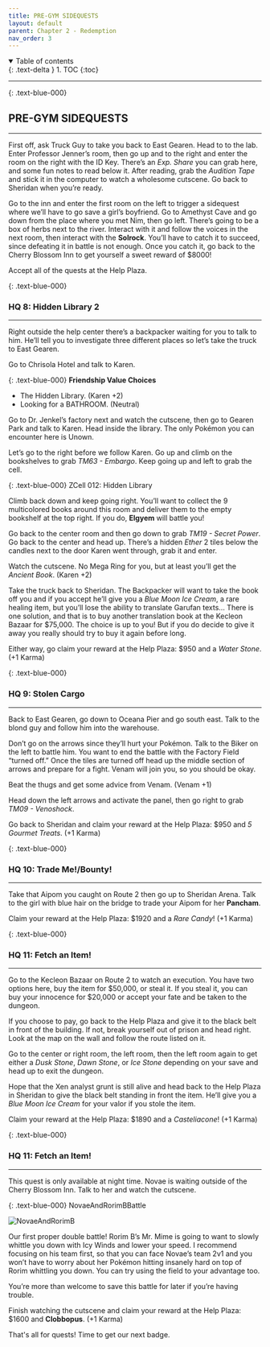 ```yaml
---
title: PRE-GYM SIDEQUESTS
layout: default
parent: Chapter 2 - Redemption
nav_order: 3
---
```


<details open markdown="block">
  <summary>
    Table of contents
  </summary>
  {: .text-delta }
1. TOC
{:toc}
</details>

---

{: .text-blue-000}
## PRE-GYM SIDEQUESTS
---

First off, ask Truck Guy to take you back to East Gearen. Head to to the lab. Enter Professor Jenner’s room, then go up and to the right and enter the room on the right with the ID Key. There’s an *Exp. Share* you can grab here, and some fun notes to read below it. After reading, grab the *Audition Tape* and stick it in the computer to watch a wholesome cutscene. Go back to Sheridan when you’re ready. 

Go to the inn and enter the first room on the left to trigger a sidequest where we’ll have to go save a girl’s boyfriend. Go to Amethyst Cave and go down from the place where you met Nim, then go left. There’s going to be a box of herbs next to the river. Interact with it and follow the voices in the next room, then interact with the **Solrock**. You’ll have to catch it to succeed, since defeating it in battle is not enough. Once you catch it, go back to the Cherry Blossom Inn to get yourself a sweet reward of $8000! 

Accept all of the quests at the Help Plaza.

{: .text-blue-000}
### HQ 8: Hidden Library 2
---

Right outside the help center there’s a backpacker waiting for you to talk to him. He’ll tell you to investigate three different places so let’s take the truck to East Gearen.

Go to Chrisola Hotel and talk to Karen.

{: .text-blue-000}
**Friendship Value Choices**
 - The Hidden Library. (Karen +2)
 - Looking for a BATHROOM. (Neutral)

Go to Dr. Jenkel’s factory next and watch the cutscene, then go to Gearen Park and talk to Karen. Head inside the library. The only Pokémon you can encounter here is Unown.

Let’s go to the right before we follow Karen. Go up and climb on the bookshelves to grab *TM63 - Embargo*. Keep going up and left to grab the cell.

{: .text-blue-000}
ZCell 012: Hidden Library

Climb back down and keep going right. You’ll want to collect the 9 multicolored books around this room and deliver them to the empty bookshelf at the top right. If you do, **Elgyem** will battle you!

Go back to the center room and then go down to grab *TM19 - Secret Power*. Go back to the center and head up. There’s a hidden *Ether* 2 tiles below the candles next to the door Karen went through, grab it and enter.

Watch the cutscene. No Mega Ring for you, but at least you’ll get the *Ancient Book*. (Karen +2)

Take the truck back to Sheridan. The Backpacker will want to take the book off you and if you accept he’ll give you a *Blue Moon Ice Cream*, a rare healing item, but you’ll lose the ability to translate Garufan texts… There is one solution, and that is to buy another translation book at the Kecleon Bazaar for $75,000. The choice is up to you! But if you do decide to give it away you really should try to buy it again before long.

Either way, go claim your reward at the Help Plaza: $950 and a *Water Stone*. (+1 Karma)

{: .text-blue-000}
### HQ 9: Stolen Cargo
---

Back to East Gearen, go down to Oceana Pier and go south east. Talk to the blond guy and follow him into the warehouse.

Don’t go on the arrows since they’ll hurt your Pokémon. Talk to the Biker on the left to battle him. You want to end the battle with the Factory Field “turned off.” Once the tiles are turned off head up the middle section of arrows and prepare for a fight. Venam will join you, so you should be okay.

Beat the thugs and get some advice from Venam. (Venam +1)

Head down the left arrows and activate the panel, then go right to grab *TM09 - Venoshock*.

Go back to Sheridan and claim your reward at the Help Plaza: $950 and *5 Gourmet Treats*. (+1 Karma)

{: .text-blue-000}
### HQ 10: Trade Me!/Bounty!
---

Take that Aipom you caught on Route 2 then go up to Sheridan Arena. Talk to the girl with blue hair on the bridge to trade your Aipom for her **Pancham**.

Claim your reward at the Help Plaza: $1920 and a *Rare Candy*! (+1 Karma)

{: .text-blue-000}
### HQ 11: Fetch an Item!
---

Go to the Kecleon Bazaar on Route 2 to watch an execution. You have two options here, buy the item for $50,000, or steal it. If you steal it, you can buy your innocence for $20,000 or accept your fate and be taken to the dungeon.

If you choose to pay, go back to the Help Plaza and give it to the black belt in front of the building. If not, break yourself out of prison and head right. Look at the map on the wall and follow the route listed on it.

Go to the center or right room, the left room, then the left room again to get either a *Dusk Stone*, *Dawn Stone*, or *Ice Stone* depending on your save and head up to exit the dungeon.

Hope that the Xen analyst grunt is still alive and head back to the Help Plaza in Sheridan to give the black belt standing in front  the item. He’ll give you a *Blue Moon Ice Cream* for your valor if you stole the item.

Claim your reward at the Help Plaza: $1890 and a *Casteliacone*! (+1 Karma)

{: .text-blue-000}
### HQ 11: Fetch an Item!
---

This quest is only available at night time. Novae is waiting outside of the Cherry Blossom Inn. Talk to her and watch the cutscene.

{: .text-blue-000}
NovaeAndRorimBBattle

![NovaeAndRorimB](https://media.discordapp.net/attachments/1344174707238502421/1344187730942361631/novaeandrorimb1.PNG?ex=67bfffe0&is=67beae60&hm=e81dd27f98b511dcce569ebe5d4e5f62b7b86e9e6fec4395705e95e1b2fc7c99&=&format=webp&quality=lossless)  

Our first proper double battle! Rorim B’s Mr. Mime is going to want to slowly whittle you down with Icy Winds and lower your speed. I recommend focusing on his team first, so that you can face Novae’s team 2v1 and you won’t have to worry about her Pokémon hitting insanely hard on top of Rorim whittling you down. You can try using the field to your advantage too.

You’re more than welcome to save this battle for later if you’re having trouble.

Finish watching the cutscene and claim your reward at the Help Plaza: $1600 and **Clobbopus**. (+1 Karma)

That's all for quests! Time to get our next badge.














